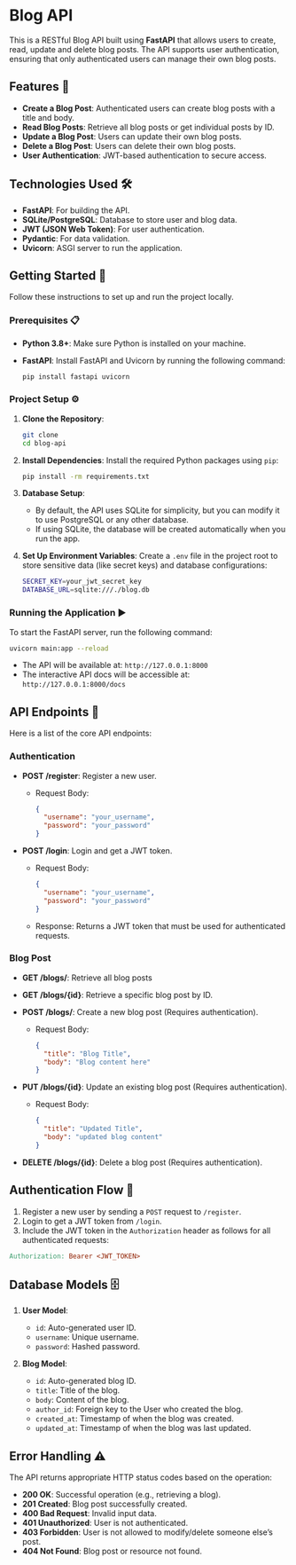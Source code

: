# Blog API

This is a RESTful Blog API built using **FastAPI** that allows users to create, read, update and delete blog posts. The
API supports user authentication, ensuring that only authenticated users can manage their own blog posts.

## Features 🌟

- **Create a Blog Post**: Authenticated users can create blog posts with a title and body.
- **Read Blog Posts**: Retrieve all blog posts or get individual posts by ID.
- **Update a Blog Post**: Users can update their own blog posts.
- **Delete a Blog Post**: Users can delete their own blog posts.
- **User Authentication**: JWT-based authentication to secure access.

## Technologies Used 🛠️

- **FastAPI**: For building the API.
- **SQLite/PostgreSQL**: Database to store user and blog data.
- **JWT (JSON Web Token)**: For user authentication.
- **Pydantic**: For data validation.
- **Uvicorn**: ASGI server to run the application.

## Getting Started 🏁

Follow these instructions to set up and run the project locally.

### Prerequisites 📋

- **Python 3.8+**: Make sure Python is installed on your machine.
- **FastAPI**: Install FastAPI and Uvicorn by running the following command:

    ```bash
    pip install fastapi uvicorn
  ```

### Project Setup ⚙️

1. **Clone the Repository**:
    ```bash
   git clone
    cd blog-api
2. **Install Dependencies**: Install the required Python packages using `pip`:
    ```bash
   pip install -rm requirements.txt
    ```
3. **Database Setup**:
    - By default, the API uses SQLite for simplicity, but you can modify it to use PostgreSQL or any other database.
    - If using SQLite, the database will be created automatically when you run the app.

4. **Set Up Environment Variables**: Create a `.env` file in the project root to store sensitive data (like secret keys)
   and database configurations:
    ```bash
   SECRET_KEY=your_jwt_secret_key
   DATABASE_URL=sqlite:///./blog.db
   ```

### Running the Application ▶️

To start the FastAPI server, run the following command:

```bash
uvicorn main:app --reload
```

- The API will be available at: `http://127.0.0.1:8000`
- The interactive API docs will be accessible at: `http://127.0.0.1:8000/docs`

## API Endpoints 🔗

Here is a list of the core API endpoints:

### Authentication

- **POST /register**: Register a new user.

    - Request Body:
        ```json
      {
          "username": "your_username",
          "password": "your_password"
      }
      ```
- **POST /login**: Login and get a JWT token.

    - Request Body:
        ```json
        {
          "username": "your_username",
          "password": "your_password"
        }
        ```
    - Response: Returns a JWT token that must be used for authenticated requests.

### Blog Post

- **GET /blogs/**: Retrieve all blog posts
- **GET /blogs/{id}**: Retrieve a specific blog post by ID.
- **POST /blogs/**: Create a new blog post (Requires authentication).

  - Request Body:

    ```json
    {
      "title": "Blog Title",
      "body": "Blog content here"
    }
    ```
- **PUT /blogs/{id}**: Update an existing blog post (Requires authentication).

  - Request Body:

    ```json
    {
      "title": "Updated Title",
      "body": "updated blog content"
    }
    ```
- **DELETE /blogs/{id}**: Delete a blog post (Requires authentication).

## Authentication Flow 🔑

1. Register a new user by sending a `POST` request to `/register`.
2. Login to get a JWT token from `/login`.
3. Include the JWT token in the `Authorization` header as follows for all authenticated requests:

  ```makefile
  Authorization: Bearer <JWT_TOKEN>
  ```

## Database Models 🗄️

1. **User Model**:

    - `id`: Auto-generated user ID.
    - `username`: Unique username.
    - `password`: Hashed password.

2. **Blog Model**:

    - `id`: Auto-generated blog ID.
    - `title`: Title of the blog.
    - `body`: Content of the blog.
    - `author_id`: Foreign key to the User who created the blog.
    - `created_at`: Timestamp of when the blog was created.
    - `updated_at`: Timestamp of when the blog was last updated.

## Error Handling ⚠️
The API returns appropriate HTTP status codes based on the operation:

  - **200 OK**: Successful operation (e.g., retrieving a blog).
  - **201 Created**: Blog post successfully created.
  - **400 Bad Request**: Invalid input data.
  - **401 Unauthorized**: User is not authenticated.
  - **403 Forbidden**: User is not allowed to modify/delete someone else’s post.
  - **404 Not Found**: Blog post or resource not found.
